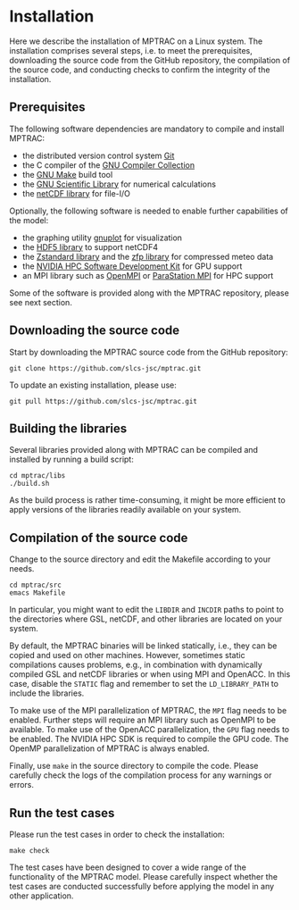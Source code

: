 # Installation

Here we describe the installation of MPTRAC on a Linux system. The installation comprises several steps, i.e. to meet the prerequisites, downloading the source code from the GitHub repository, the compilation of the source code, and conducting checks to confirm the integrity of the installation.

## Prerequisites

The following software dependencies are mandatory to compile and install MPTRAC:

* the distributed version control system [Git](https://git-scm.com/)
* the C compiler of the [GNU Compiler Collection](https://gcc.gnu.org)
* the [GNU Make](https://www.gnu.org/software/make) build tool
* the [GNU Scientific Library](https://www.gnu.org/software/gsl) for numerical calculations
* the [netCDF library](http://www.unidata.ucar.edu/software/netcdf) for file-I/O

Optionally, the following software is needed to enable further capabilities of the model:

* the graphing utility [gnuplot](http://www.gnuplot.info) for visualization
* the [HDF5 library](https://www.hdfgroup.org/solutions/hdf5) to support netCDF4
* the [Zstandard library](https://facebook.github.io/zstd) and the [zfp library](https://computing.llnl.gov/projects/zfp) for compressed meteo data
* the [NVIDIA HPC Software Development Kit](https://developer.nvidia.com/hpc-sdk) for GPU support
* an MPI library such as [OpenMPI](https://www.open-mpi.org) or [ParaStation MPI](https://github.com/ParaStation/psmpi) for HPC support

Some of the software is provided along with the MPTRAC repository, please see next section.

## Downloading the source code

Start by downloading the MPTRAC source code from the GitHub repository:

    git clone https://github.com/slcs-jsc/mptrac.git

To update an existing installation, please use:

    git pull https://github.com/slcs-jsc/mptrac.git

## Building the libraries

Several libraries provided along with MPTRAC can be compiled and installed by running a build script:

    cd mptrac/libs
    ./build.sh

As the build process is rather time-consuming, it might be more efficient to apply versions of the libraries readily available on your system.

## Compilation of the source code

Change to the source directory and edit the Makefile according to your needs.

    cd mptrac/src
    emacs Makefile

In particular, you might want to edit the `LIBDIR` and `INCDIR` paths to point to the directories where GSL, netCDF, and other libraries are located on your system.

By default, the MPTRAC binaries will be linked statically, i.e., they can be copied and used on other machines. However, sometimes static compilations causes problems, e.g., in combination with dynamically compiled GSL and netCDF libraries or when using MPI and OpenACC. In this case, disable the `STATIC` flag and remember to set the `LD_LIBRARY_PATH` to include the libraries.

To make use of the MPI parallelization of MPTRAC, the `MPI` flag needs to be enabled. Further steps will require an MPI library such as OpenMPI to be available. To make use of the OpenACC parallelization, the `GPU` flag needs to be enabled. The NVIDIA HPC SDK is required to compile the GPU code. The OpenMP parallelization of MPTRAC is always enabled.

Finally, use `make` in the source directory to compile the code. Please carefully check the logs of the compilation process for any warnings or errors.

## Run the test cases

Please run the test cases in order to check the installation:

    make check

The test cases have been designed to cover a wide range of the functionality of the MPTRAC model. Please carefully inspect whether the test cases are conducted successfully before applying the model in any other application.
